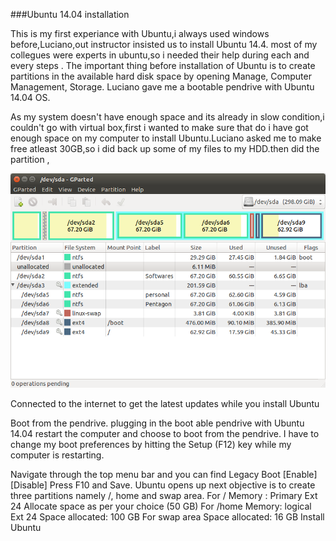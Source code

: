 
###Ubuntu 14.04 installation

This is my first experiance with Ubuntu,i always used windows before,Luciano,out instructor insisted us to install Ubuntu 14.4. most of my collegues were experts in ubuntu,so i needed their help during each and every steps . The important thing before installation of Ubuntu is to create partitions in the available hard disk space by opening Manage, Computer Management, Storage. Luciano gave me a bootable pendrive with Ubuntu 14.04 OS.

As my system doesn't have enough space and its already in slow condition,i couldn't go with virtual box,first i wanted to make sure that do i have got enough space on my computer to install Ubuntu.Luciano asked me to make free atleast 30GB,so i did back up some of my files to my HDD.then did the partition ,



![](img/partition.png)

Connected to the internet to get the latest updates while you install Ubuntu

Boot from the pendrive. plugging in the boot able pendrive with Ubuntu 14.04 restart the computer and choose to boot from the pendrive. I have to change my boot preferences by hitting the Setup (F12) key while my computer is restarting.

Navigate through the top menu bar and you can find Legacy Boot [Enable] [Disable] Press F10 and Save. Ubuntu opens up next objective is to create three partitions namely /, home and swap area. For / Memory : Primary Ext 24 Allocate space as per your choice (50 GB) For /home Memory: logical Ext 24 Space allocated: 100 GB For swap area Space allocated: 16 GB Install Ubuntu